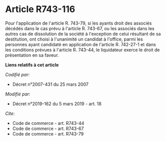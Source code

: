 # Article R743-116

Pour l'application de l'article R. 743-79, si les ayants droit des associés décédés dans le cas prévu à l'article R. 743-67,
ou les associés dans les autres cas de dissolution de la société à l'exception de celui résultant de sa destitution, ont
choisi à l'unanimité un candidat à l'office, parmi les personnes ayant candidaté en application de l'article R. 742-27-1 et
dans les conditions prévues à l'article R. 743-44, le liquidateur exerce le droit de présentation en sa faveur.

**Liens relatifs à cet article**

_Codifié par_:

  - Décret n°2007-431 du 25 mars 2007

_Modifié par_:

  - Décret n°2019-162 du 5 mars 2019 - art. 18

_Cite_:

  - Code de commerce - art. R743-44
  - Code de commerce - art. R743-67
  - Code de commerce - art. R743-79
